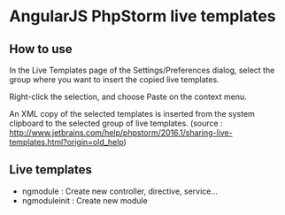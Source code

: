 # AngularJS PhpStorm live templates


## How to use

In the Live Templates page of the Settings/Preferences dialog, select the group where you want to insert the copied live templates.

Right-click the selection, and choose Paste on the context menu.

An XML copy of the selected templates is inserted from the system clipboard to the selected group of live templates.
(source : http://www.jetbrains.com/help/phpstorm/2016.1/sharing-live-templates.html?origin=old_help)


## Live templates

 - ngmodule : Create new controller, directive, service...
 - ngmoduleinit : Create new module
